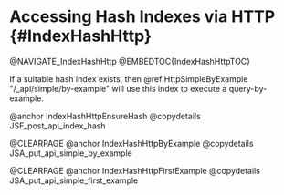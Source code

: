 Accessing Hash Indexes via HTTP {#IndexHashHttp}
================================================

@NAVIGATE_IndexHashHttp
@EMBEDTOC{IndexHashHttpTOC}

If a suitable hash index exists, then @ref HttpSimpleByExample
"/_api/simple/by-example" will use this index to execute a query-by-example.

@anchor IndexHashHttpEnsureHash
@copydetails JSF_post_api_index_hash

@CLEARPAGE
@anchor IndexHashHttpByExample
@copydetails JSA_put_api_simple_by_example

@CLEARPAGE
@anchor IndexHashHttpFirstExample
@copydetails JSA_put_api_simple_first_example
